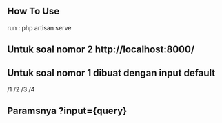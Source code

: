 ## How To Use
run : php artisan serve


## Untuk soal nomor 2 http://localhost:8000/

## Untuk soal nomor 1 dibuat dengan input default
/1
/2
/3
/4

## Paramsnya ?input={query}
